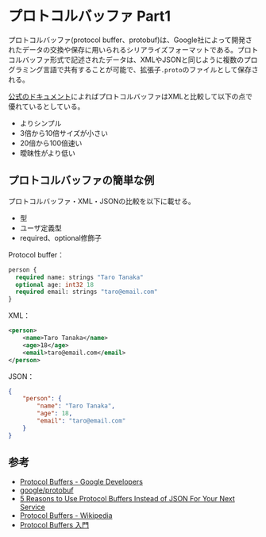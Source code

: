 # プロトコルバッファ Part1

プロトコルバッファ(protocol buffer、protobuf)は、Google社によって開発されたデータの交換や保存に用いられるシリアライズフォーマットである。プロトコルバッファ形式で記述されたデータは、XMLやJSONと同じように複数のプログラミング言語で共有することが可能で、拡張子`.proto`のファイルとして保存される。

[公式のドキュメント](https://developers.google.com/protocol-buffers/docs/overview)によればプロトコルバッファはXMLと比較して以下の点で優れているとしている。

* よりシンプル
* 3倍から10倍サイズが小さい
* 20倍から100倍速い
* 曖昧性がより低い

## プロトコルバッファの簡単な例

プロトコルバッファ・XML・JSONの比較を以下に載せる。

* 型
* ユーザ定義型
* required、optional修飾子

Protocol buffer：

```proto
person {
  required name: strings "Taro Tanaka"
  optional age: int32 18
  required email: strings "taro@email.com"
}
```

XML：

```xml
<person>
	<name>Taro Tanaka</name>
	<age>18</age>
	<email>taro@email.com</email>
</person>
```

JSON：

```json
{
	"person": {
		"name": "Taro Tanaka",
		"age": 18,
		"email": "taro@email.com"
	}
}
```

## 参考

* [Protocol Buffers - Google Developers](https://developers.google.com/protocol-buffers/)
* [google/protobuf](https://github.com/google/protobuf)
* [5 Reasons to Use Protocol Buffers Instead of JSON For Your Next Service](http://blog.codeclimate.com/blog/2014/06/05/choose-protocol-buffers/)
* [Protocol Buffers - Wikipedia](https://ja.wikipedia.org/wiki/Protocol_Buffers)
* [Protocol Buffers 入門](http://www.slideshare.net/yuichi110/protocol-buffers-61413028)